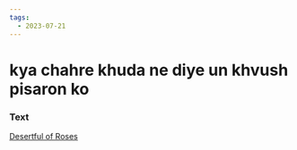 ```yaml
---
tags:
  - 2023-07-21
---
```

# kya chahre khuda ne diye un khvush pisaron ko

### Text
[Desertful of Roses](http://www.columbia.edu/itc/mealac/pritchett/00garden/09c/0932/index_0932.html)

